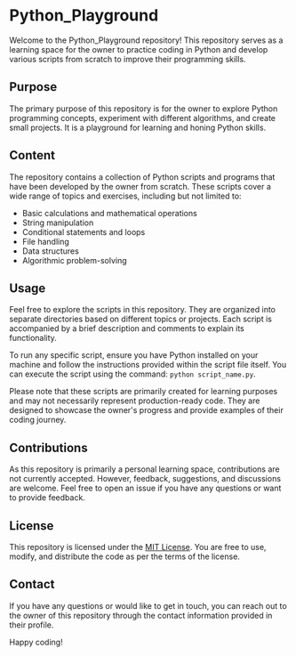 # Python_Playground

Welcome to the Python_Playground repository! This repository serves as a learning space for the owner to practice coding in Python and develop various scripts from scratch to improve their programming skills.

## Purpose

The primary purpose of this repository is for the owner to explore Python programming concepts, experiment with different algorithms, and create small projects. It is a playground for learning and honing Python skills.

## Content

The repository contains a collection of Python scripts and programs that have been developed by the owner from scratch. These scripts cover a wide range of topics and exercises, including but not limited to:
- Basic calculations and mathematical operations
- String manipulation
- Conditional statements and loops
- File handling
- Data structures
- Algorithmic problem-solving

## Usage

Feel free to explore the scripts in this repository. They are organized into separate directories based on different topics or projects. Each script is accompanied by a brief description and comments to explain its functionality.

To run any specific script, ensure you have Python installed on your machine and follow the instructions provided within the script file itself. You can execute the script using the command: `python script_name.py`.

Please note that these scripts are primarily created for learning purposes and may not necessarily represent production-ready code. They are designed to showcase the owner's progress and provide examples of their coding journey.

## Contributions

As this repository is primarily a personal learning space, contributions are not currently accepted. However, feedback, suggestions, and discussions are welcome. Feel free to open an issue if you have any questions or want to provide feedback.

## License

This repository is licensed under the [MIT License](LICENSE). You are free to use, modify, and distribute the code as per the terms of the license.

## Contact

If you have any questions or would like to get in touch, you can reach out to the owner of this repository through the contact information provided in their profile.

Happy coding!
